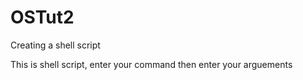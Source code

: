 # OSTut2
Creating a shell script

This is shell script, enter your command then enter your arguements

